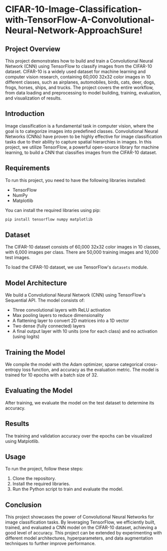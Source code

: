 # CIFAR-10-Image-Classification-with-TensorFlow-A-Convolutional-Neural-Network-ApproachSure! 

## Project Overview

This project demonstrates how to build and train a Convolutional Neural Network (CNN) using TensorFlow to classify images from the CIFAR-10 dataset. CIFAR-10 is a widely used dataset for machine learning and computer vision research, containing 60,000 32x32 color images in 10 different classes, such as airplanes, automobiles, birds, cats, deer, dogs, frogs, horses, ships, and trucks. The project covers the entire workflow, from data loading and preprocessing to model building, training, evaluation, and visualization of results.

## Introduction

Image classification is a fundamental task in computer vision, where the goal is to categorize images into predefined classes. Convolutional Neural Networks (CNNs) have proven to be highly effective for image classification tasks due to their ability to capture spatial hierarchies in images. In this project, we utilize TensorFlow, a powerful open-source library for machine learning, to build a CNN that classifies images from the CIFAR-10 dataset.

## Requirements

To run this project, you need to have the following libraries installed:

- TensorFlow
- NumPy
- Matplotlib

You can install the required libraries using pip:

```bash
pip install tensorflow numpy matplotlib
```

## Dataset

The CIFAR-10 dataset consists of 60,000 32x32 color images in 10 classes, with 6,000 images per class. There are 50,000 training images and 10,000 test images.

To load the CIFAR-10 dataset, we use TensorFlow's `datasets` module.

## Model Architecture

We build a Convolutional Neural Network (CNN) using TensorFlow's Sequential API. The model consists of:

- Three convolutional layers with ReLU activation
- Max pooling layers to reduce dimensionality
- A flattening layer to convert 2D matrices into a 1D vector
- Two dense (fully connected) layers
- A final output layer with 10 units (one for each class) and no activation (using logits)

## Training the Model

We compile the model with the Adam optimizer, sparse categorical cross-entropy loss function, and accuracy as the evaluation metric. The model is trained for 10 epochs with a batch size of 32.

## Evaluating the Model

After training, we evaluate the model on the test dataset to determine its accuracy.

## Results

The training and validation accuracy over the epochs can be visualized using Matplotlib.

## Usage

To run the project, follow these steps:

1. Clone the repository.
2. Install the required libraries.
3. Run the Python script to train and evaluate the model.

## Conclusion

This project showcases the power of Convolutional Neural Networks for image classification tasks. By leveraging TensorFlow, we efficiently built, trained, and evaluated a CNN model on the CIFAR-10 dataset, achieving a good level of accuracy. This project can be extended by experimenting with different model architectures, hyperparameters, and data augmentation techniques to further improve performance.

